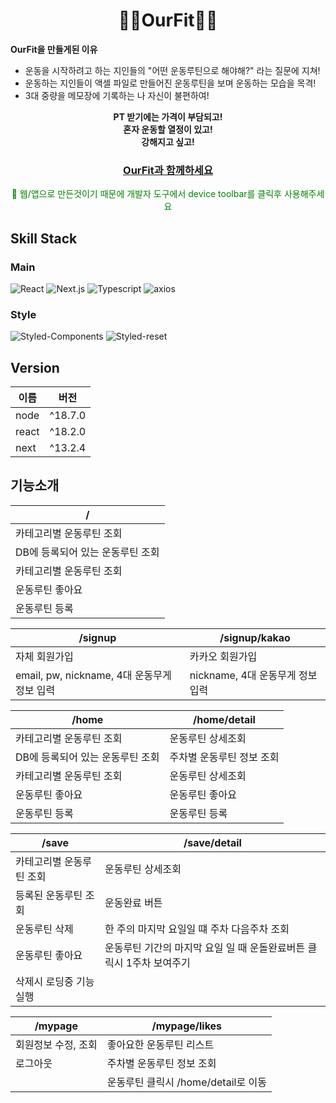 <div align="center">
    <h1>🏋️‍♀️OurFit🏋️‍♀️</h1>

<div align="left">
<strong>OurFit을 만들게된 이유</strong>
<ul>
<li>운동을 시작하려고 하는 지인들의 "어떤 운동루틴으로 해야해?" 라는 질문에 지쳐!</li>
<li>운동하는 지인들이 액셀 파일로 만들어진 운동루틴을 보며 운동하는 모습을 목격!</li>
<li>3대 중량을 메모장에 기록하는 나 자신이 불편하여!</li>
</ul>
</div>

<strong>PT 받기에는 가격이 부담되고!</strong>
</br>
<strong>혼자 운동할 열정이 있고!</strong>
</br>
<strong>강해지고 싶고!</strong>

<h3 style="color: yellowgreen"><a href="https://ourfit.net">OurFit과 함께하세요</a></h3>

<span style="color: green">🚨 웹/앱으로 만든것이기 때문에 개발자 도구에서 device toolbar를 클릭후 사용해주세요</span>

</div>

<h2>Skill Stack</h2>

<h3>Main</h3>

![React](https://img.shields.io/badge/React-61DAFB?style=for-the-badge&logo=react&logoColor=white)
![Next.js](https://img.shields.io/badge/Next.js-black?style=for-the-badge&logo=Next.js&logoColor=white)
![Typescript](https://img.shields.io/badge/Typescript-3178C6?style=for-the-badge&logo=typescript&logoColor=white)
![axios](https://img.shields.io/badge/axios-5A29E4?style=for-the-badge&logo=axios&logoColor=white)

<h3>Style</h3>

![Styled-Components](https://img.shields.io/badge/styled--components-DB7093?style=for-the-badge&logo=styledcomponents&logoColor=white)
![Styled-reset](https://img.shields.io/badge/styled--reset-DB7093?style=for-the-badge&logo=styledreset&logoColor=white)

<h2>Version</h2>

| 이름  | 버전    |
| ----- | ------- |
| node  | ^18.7.0 |
| react | ^18.2.0 |
| next  | ^13.2.4 |

<h2>기능소개</h2>

| /                                |
| -------------------------------- |
| 카테고리별 운동루틴 조회         |
| DB에 등록되어 있는 운동루틴 조회 |
| 카테고리별 운동루틴 조회         |
| 운동루틴 좋아요                  |
| 운동루틴 등록                    |

| /signup                                     | /signup/kakao                    |
| ------------------------------------------- | -------------------------------- |
| 자체 회원가입                               | 카카오 회원가입                  |
| email, pw, nickname, 4대 운동무게 정보 입력 | nickname, 4대 운동무게 정보 입력 |

| /home                            | /home/detail              |
| -------------------------------- | ------------------------- |
| 카테고리별 운동루틴 조회         | 운동루틴 상세조회         |
| DB에 등록되어 있는 운동루틴 조회 | 주차별 운동루틴 정보 조회 |
| 카테고리별 운동루틴 조회         | 운동루틴 상세조회         |
| 운동루틴 좋아요                  | 운동루틴 좋아요           |
| 운동루틴 등록                    | 운동루틴 등록             |

| /save                    | /save/detail                                                         |
| ------------------------ | -------------------------------------------------------------------- |
| 카테고리별 운동루틴 조회 | 운동루틴 상세조회                                                    |
| 등록된 운동루틴 조회     | 운동완료 버튼                                                        |
| 운동루틴 삭제            | 한 주의 마지막 요일일 떄 주차 다음주차 조회                          |
| 운동루틴 좋아요          | 운동루틴 기간의 마지막 요일 일 때 운돌완료버튼 클릭시 1주차 보여주기 |
| 삭제시 로딩중 기능 실행  |

| /mypage             | /mypage/likes                       |
| ------------------- | ----------------------------------- |
| 회원정보 수정, 조회 | 좋아요한 운동루틴 리스트            |
| 로그아웃            | 주차별 운동루틴 정보 조회           |
|                     | 운동루틴 클릭시 /home/detail로 이동 |
